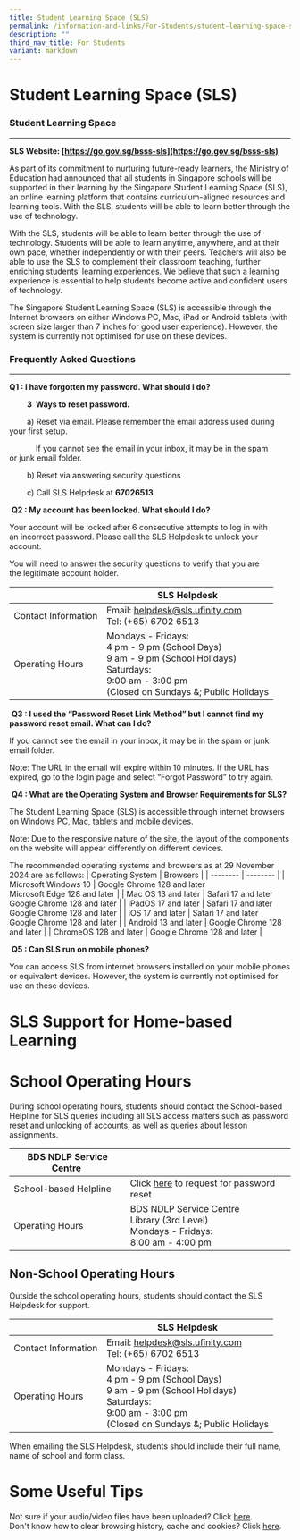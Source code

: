 ```yaml
---
title: Student Learning Space (SLS)
permalink: /information-and-links/For-Students/student-learning-space-sls/
description: ""
third_nav_title: For Students
variant: markdown
---
```

Student Learning Space (SLS)
============================

### Student Learning Space
-----------------------------------

**SLS Website:&nbsp;[https://go.gov.sg/bsss-sls](https://go.gov.sg/bsss-sls)**

As part of its commitment to nurturing future-ready learners, the Ministry of Education had announced that all students in Singapore schools will be supported in their learning by the Singapore Student Learning Space (SLS), an online learning platform that contains curriculum-aligned resources and learning tools. With the SLS, students will be able to learn better through the use of technology.

  
With the SLS, students will be able to learn better through the use of technology. Students will be able to learn anytime, anywhere, and at their own pace, whether independently or with their peers. Teachers will also be able to use the SLS to complement their classroom teaching, further enriching students’ learning experiences. We believe that such a learning experience is essential to help students become active and confident users of technology.

The Singapore Student Learning Space (SLS) is accessible through the Internet browsers on either Windows PC, Mac, iPad or Android tablets (with screen size larger than 7 inches for good user experience). However, the system is currently not optimised for use on these devices.

### Frequently Asked Questions
--------------------------

**Q1 : I have forgotten my password. What should I do?**

&nbsp;&nbsp; &nbsp;&nbsp;&nbsp; &nbsp;**3&nbsp; Ways to reset password.**

&nbsp;&nbsp; &nbsp;&nbsp;&nbsp; &nbsp;a) Reset via email. Please remember the email address used during your first&nbsp;setup.&nbsp;

&nbsp;&nbsp;&nbsp;&nbsp;&nbsp; &nbsp;&nbsp;&nbsp; &nbsp;&nbsp;If you cannot see the email in your inbox, it may be in the spam or&nbsp;junk email folder.

&nbsp;&nbsp; &nbsp;&nbsp;&nbsp; &nbsp;b) Reset via answering security questions

&nbsp;&nbsp; &nbsp;&nbsp;&nbsp; &nbsp;c) Call SLS Helpdesk at&nbsp;**67026513**

&nbsp;**Q2 : My account has been locked. What should I do?**

Your account will be locked after 6 consecutive attempts to log in with an&nbsp;incorrect password.&nbsp;Please call the SLS Helpdesk to unlock your account.&nbsp;

You will need to&nbsp;answer the security questions to verify that you are the&nbsp;legitimate account holder.

|   | SLS Helpdesk | 
| -------- | -------- | 
| Contact Information     | Email: helpdesk@sls.ufinity.com <br>Tel: (+65) 6702 6513     | 
| Operating Hours     | Mondays - Fridays:  <br>4 pm - 9 pm (School Days) <br>9 am - 9 pm (School Holidays)  <br>Saturdays:  <br>9:00 am - 3:00 pm  <br>(Closed on Sundays &amp;; Public Holidays    |


&nbsp;**Q3 : I used the “Password Reset Link Method” but I cannot find my password reset email. What can I do?**

If you cannot see the email in your inbox, it may be in the spam or junk email folder.

Note: The URL in the email will expire within 10 minutes. If the URL has expired,&nbsp;go to the login page and select “Forgot Password” to try again.  

&nbsp;**Q4 : What are the Operating System and Browser Requirements for SLS?**

The Student Learning Space (SLS) is accessible through internet browsers on Windows PC, Mac, tablets and mobile devices.

Note: Due to the responsive nature of the site, the layout of the components on the website will appear differently on different devices.

The recommended operating systems and browsers as at 29 November 2024 are as follows:
| Operating System | Browsers | 
| -------- | -------- |
| Microsoft Windows 10     | Google Chrome 128 and later <br>Microsoft Edge 128 and later     | 
| Mac OS 13 and later     | Safari 17 and later <br>Google Chrome 128 and later     | 
| iPadOS 17 and later     | Safari 17 and later <br>Google Chrome 128 and later     | 
|  iOS 17 and later     | Safari 17 and later <br>Google Chrome 128 and later     | 
| Android 13 and later     | Google Chrome 128 and later     | 
| ChromeOS 128 and later     | Google Chrome 128 and later     | 



&nbsp;**Q5 : Can SLS run on mobile phones?**

You can access SLS from internet browsers installed on your mobile phones or&nbsp;equivalent devices. However, the system is currently not optimised for use on&nbsp;these devices.



SLS Support for Home-based Learning
===================================

# School Operating Hours

During school operating hours, students should contact the School-based Helpline for SLS queries including all SLS access matters such as password reset and unlocking of accounts, as well as queries about lesson assignments.&nbsp;

|  BDS NDLP Service Centre&nbsp; |  | 
| -------- | -------- | 
| School-based Helpline     | Click [here](https://go.gov.sg/bsss-ict-assist) to request for password reset     | 
| Operating Hours     | BDS NDLP Service Centre&nbsp;<br>Library (3rd Level)<br>Mondays - Fridays: <br>8:00 am - 4:00 pm    |

Non-School Operating Hours
--------------------------

Outside the school operating hours, students should contact the SLS Helpdesk for support.

|   | SLS Helpdesk | 
| -------- | -------- | 
| Contact Information     | Email: helpdesk@sls.ufinity.com <br>Tel: (+65) 6702 6513     | 
| Operating Hours     | Mondays - Fridays:  <br>4 pm - 9 pm (School Days) <br>9 am - 9 pm (School Holidays)  <br>Saturdays:  <br>9:00 am - 3:00 pm  <br>(Closed on Sundays &amp;; Public Holidays    |

When emailing the SLS Helpdesk, students should include their full name, name of school and form class.

Some Useful Tips
====================

Not sure if your audio/video files have been uploaded? Click&nbsp;[here](/files/FHBLResource%201%20-%20Uploading%20of%20Audio%20and%20Video%20Files.pdf).  
Don't know how to clear browsing history, cache and cookies? Click&nbsp;[here](/files/FHBLResource%202_Clear%20browsing%20history%20and%20Cache%20for%20students.pdf).